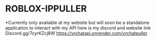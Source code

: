 # ROBLOX-IPPULLER
*Currently only available at my website but will soon be a standalone application to interact with my API
here is my discord and website link
Discord.gg/7cyrKZcj8W
https://vrchatapi.onrender.com/vrchatpuller

